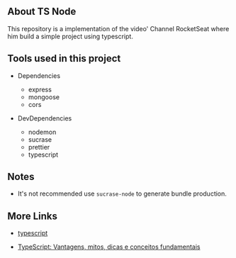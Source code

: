 ## About TS Node

This repository is a implementation of the video' Channel RocketSeat where him build a simple
project using typescript.

## Tools used in this project

- Dependencies

  - express
  - mongoose
  - cors

- DevDependencies
  - nodemon
  - sucrase
  - prettier
  - typescript

## Notes

- It's not recommended use `sucrase-node` to generate bundle production.

## More Links

- [typescript](https://www.typescriptlang.org/)

- [TypeScript: Vantagens, mitos, dicas e conceitos fundamentais](https://blog.rocketseat.com.br/typescript-vantagens-mitos-conceitos/)
